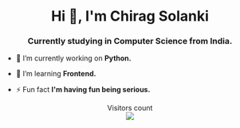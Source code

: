 <h1 align="center">Hi 👋, I'm Chirag Solanki</h1>
<h3 align="center">Currently studying in Computer Science from India.</h3>

- 🔭 I’m currently working on **Python.**

- 🌱 I’m learning **Frontend.**

- ⚡ Fun fact **I'm having fun being serious.**


<p align="center"> 
  Visitors count<br>
  <img src="https://profile-counter.glitch.me/chiragO9/count.svg" />
</p>
<!---
chiragO9/chiragO9 is a ✨ special ✨ repository because its `README.md` (this file) appears on your GitHub profile.
You can click the Preview link to take a look at your changes.
--->
